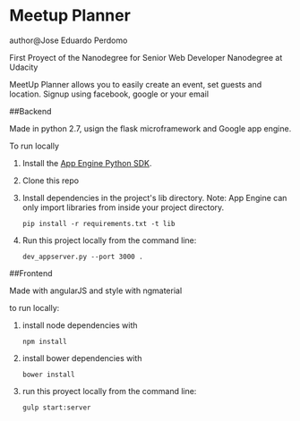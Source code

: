 # Meetup Planner
author@Jose Eduardo Perdomo

First Proyect of the Nanodegree for Senior Web Developer Nanodegree at Udacity

MeetUp Planner allows you to easily create an event, set guests and location.
Signup using facebook, google or your email

##Backend

Made in python 2.7, usign the flask microframework and Google app engine.

To run locally

1. Install the [App Engine Python SDK](https://developers.google.com/appengine/downloads).
2. Clone this repo
3. Install dependencies in the project's lib directory.
   Note: App Engine can only import libraries from inside your project directory.

   ```
   pip install -r requirements.txt -t lib
   ```
4. Run this project locally from the command line:

   ```
   dev_appserver.py --port 3000 .
   ```

##Frontend

Made with angularJS and style with ngmaterial

to run locally:
1. install node dependencies with

	```
	npm install
	```

2. install bower dependencies with

	```
	bower install
	```

3. run this proyect locally from the command line:

	```
	gulp start:server
	```
